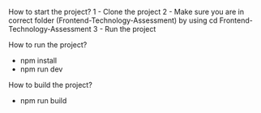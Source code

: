How to start the project?
1 - Clone the project
2 - Make sure you are in correct folder (Frontend-Technology-Assessment) by using cd Frontend-Technology-Assessment
3 - Run the project

How to run the project?

- npm install
- npm run dev

How to build the project?

- npm run build
